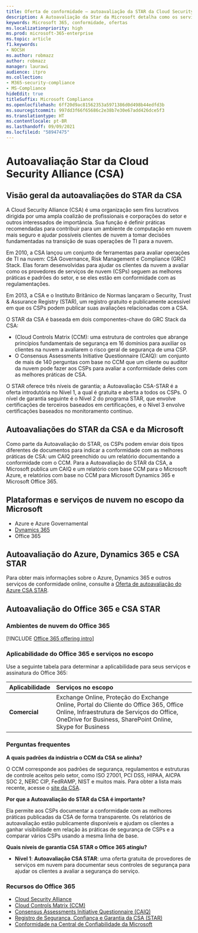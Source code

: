 ```yaml
---
title: Oferta de conformidade – autoavaliação da STAR da Cloud Security Alliance (CSA)
description: A Autoavaliação da Star da Microsoft detalha como os serviços na nuvem atendem os requisitos da Cloud Security Alliance.
keywords: Microsoft 365, conformidade, ofertas
ms.localizationpriority: high
ms.prod: microsoft-365-enterprise
ms.topic: article
f1.keywords:
- NOCSH
ms.author: robmazz
author: robmazz
manager: laurawi
audience: itpro
ms.collection:
- M365-security-compliance
- MS-Compliance
hideEdit: true
titleSuffix: Microsoft Compliance
ms.openlocfilehash: 6ff20d9ac81562353a5971386d0d498b44edfd3b
ms.sourcegitcommit: 997dd3f66f65686c2e38b7e30e67add426dce5f3
ms.translationtype: HT
ms.contentlocale: pt-BR
ms.lasthandoff: 09/09/2021
ms.locfileid: "58947475"
---
```

# <a name="cloud-security-alliance-csa-star-self-assessment"></a>Autoavaliação Star da Cloud Security Alliance (CSA)

## <a name="csa-star-self-assessment-overview"></a>Visão geral da autoavaliações do STAR da CSA

A Cloud Security Alliance (CSA) é uma organização sem fins lucrativos dirigida por uma ampla coalizão de profissionais e corporações do setor e outros interessados de importância. Sua função é definir práticas recomendadas para contribuir para um ambiente de computação em nuvem mais seguro e ajudar possíveis clientes de nuvem a tomar decisões fundamentadas na transição de suas operações de TI para a nuvem.  
  
Em 2010, a CSA lançou um conjunto de ferramentas para avaliar operações de TI na nuvem: CSA Governance, Risk Management e Compliance (GRC) Stack. Elas foram desenvolvidas para ajudar os clientes da nuvem a avaliar como os provedores de serviços de nuvem (CSPs) seguem as melhores práticas e padrões do setor, e se eles estão em conformidade com as regulamentações.  
  
Em 2013, a CSA e o Instituto Britânico de Normas lançaram o Security, Trust & Assurance Registry (STAR), um registro gratuito e publicamente acessível em que os CSPs podem publicar suas avaliações relacionadas com a CSA.  
  
O STAR da CSA é baseada em dois componentes-chave do GRC Stack da CSA:

- (Cloud Controls Matrix (CCM): uma estrutura de controles que abrange princípios fundamentais de segurança em 16 domínios para auxiliar os clientes na nuvem a avaliarem o risco geral de segurança de uma CSP.
- O Consensus Assessments Initiative Questionnaire (CAIQ): um conjunto de mais de 140 perguntas com base no CCM que um cliente ou auditor da nuvem pode fazer aos CSPs para avaliar a conformidade deles com as melhores práticas de CSA.

O STAR oferece três níveis de garantia; a Autoavaliação CSA-STAR é a oferta introdutória no Nível 1, a qual é gratuita e aberta a todos os CSPs. O nível de garantia seguinte é o Nível 2 do programa STAR, que envolve certificações de terceiros baseados em certificações, e o Nível 3 envolve certificações baseados no monitoramento contínuo.

## <a name="microsoft-and-csa-star-self-assessment"></a>Autoavaliações do STAR da CSA e da Microsoft

Como parte da Autoavaliação do STAR, os CSPs podem enviar dois tipos diferentes de documentos para indicar a conformidade com as melhores práticas de CSA: um CAIQ preenchido ou um relatório documentando a conformidade com o CCM. Para a Autoavaliação do STAR da CSA, a Microsoft publica um CAIQ e um relatório com base CCM para o Microsoft Azure, e relatórios com base no CCM para Microsoft Dynamics 365 e Microsoft Office 365.  

## <a name="microsoft-in-scope-cloud-platforms--services"></a>Plataformas e serviços de nuvem no escopo da Microsoft

- Azure e Azure Governamental
- [Dynamics 365](https://aka.ms/d365-compliance-list)
- Office 365

## <a name="azure-dynamics-365-and-csa-star-self-assessment"></a>Autoavaliação do Azure, Dynamics 365 e CSA STAR

Para obter mais informações sobre o Azure, Dynamics 365 e outros serviços de conformidade online, consulte a [Oferta de autoavaliação do Azure CSA STAR](/azure/compliance/offerings/offering-csa-star-self-assessment).

## <a name="office-365-and-csa-star-self-assessment"></a>Autoavaliação do Office 365 e CSA STAR

### <a name="office-365-cloud-environments"></a>Ambientes de nuvem do Office 365

[!INCLUDE [Office 365 offering intro](../includes/o365-offering-introduction.md)]

### <a name="office-365-applicability-and-in-scope-services"></a>Aplicabilidade do Office 365 e serviços no escopo

Use a seguinte tabela para determinar a aplicabilidade para seus serviços e assinatura do Office 365:

| **Aplicabilidade** | **Serviços no escopo** |
|:------------------|:----------------------|
| **Comercial** |Exchange Online, Proteção do Exchange Online, Portal do Cliente do Office 365, Office Online, Infraestrutura de Serviços do Office, OneDrive for Business, SharePoint Online, Skype for Business |

### <a name="frequently-asked-questions"></a>Perguntas frequentes

**A quais padrões da indústria o CCM da CSA se alinha?**

O CCM corresponde aos padrões de segurança, regulamentos e estruturas de controle aceitos pelo setor, como ISO 27001, PCI DSS, HIPAA, AICPA SOC 2, NERC CIP, FedRAMP, NIST e muitos mais. Para obter a lista mais recente, acesse o [site da CSA](https://cloudsecurityalliance.org/).

**Por que a Autoavaliação do STAR da CSA é importante?**

Ela permite aos CSPs documentar a conformidade com as melhores práticas publicadas da CSA de forma transparente. Os relatórios de autoavaliação estão publicamente disponíveis e ajudam os clientes a ganhar visibilidade em relação às práticas de segurança de CSPs e a comparar vários CSPs usando a mesma linha de base.

**Quais níveis de garantia CSA STAR o Office 365 atingiu?**

- **Nível 1**: **Autoavaliação CSA STAR**: uma oferta gratuita de provedores de serviços em nuvem para documentar seus controles de segurança para ajudar os clientes a avaliar a segurança do serviço.

### <a name="office-365-resources"></a>Recursos do Office 365

- [Cloud Security Alliance](https://cloudsecurityalliance.org/)
- [Cloud Controls Matrix (CCM)](https://cloudsecurityalliance.org/group/cloud-controls-matrix/)
- [Consensus Assessments Initiative Questionnaire (CAIQ)](https://cloudsecurityalliance.org/group/consensus-assessments/)
- [Registro de Segurança, Confiança e Garantia da CSA (STAR)](https://cloudsecurityalliance.org/star/)
- [Conformidade na Central de Confiabilidade da Microsoft](https://www.microsoft.com/trust-center/compliance/compliance-overview)